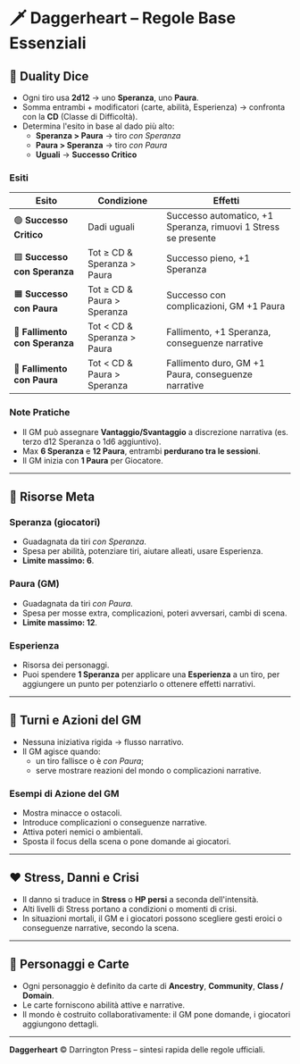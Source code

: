 # 🗡️ Daggerheart – Regole Base Essenziali

## 🎲 Duality Dice
- Ogni tiro usa **2d12** → uno **Speranza**, uno **Paura**.
- Somma entrambi + modificatori (carte, abilità, Esperienza) → confronta con la **CD** (Classe di Difficoltà).
- Determina l'esito in base al dado più alto:
  - **Speranza > Paura** → tiro *con Speranza*
  - **Paura > Speranza** → tiro *con Paura*
  - **Uguali** → **Successo Critico**

### Esiti
| Esito                         | Condizione                  | Effetti                                                        |
| ----------------------------- | --------------------------- | -------------------------------------------------------------- |
| 🟢 **Successo Critico**        | Dadi uguali                 | Successo automatico, +1 Speranza, rimuovi 1 Stress se presente |
| 🟩 **Successo con Speranza**   | Tot ≥ CD & Speranza > Paura | Successo pieno, +1 Speranza                                    |
| 🟧 **Successo con Paura**      | Tot ≥ CD & Paura > Speranza | Successo con complicazioni, GM +1 Paura                        |
| 🔵 **Fallimento con Speranza** | Tot < CD & Speranza > Paura | Fallimento, +1 Speranza, conseguenze narrative                 |
| 🔴 **Fallimento con Paura**    | Tot < CD & Paura > Speranza | Fallimento duro, GM +1 Paura, conseguenze narrative            |

### Note Pratiche
- Il GM può assegnare **Vantaggio/Svantaggio** a discrezione narrativa (es. terzo d12 Speranza o 1d6 aggiuntivo).
- Max **6 Speranza** e **12 Paura**, entrambi **perdurano tra le sessioni**.
- Il GM inizia con **1 Paura** per Giocatore.

---

## 🌟 Risorse Meta

### Speranza (giocatori)
- Guadagnata da tiri *con Speranza*.
- Spesa per abilità, potenziare tiri, aiutare alleati, usare Esperienza.
- **Limite massimo: 6**.

### Paura (GM)
- Guadagnata da tiri *con Paura*.
- Spesa per mosse extra, complicazioni, poteri avversari, cambi di scena.
- **Limite massimo: 12**.

### Esperienza
- Risorsa dei personaggi.
- Puoi spendere **1 Speranza** per applicare una **Esperienza** a un tiro,
  per aggiungere un punto per potenziarlo o ottenere effetti narrativi.

---

## 🧭 Turni e Azioni del GM
- Nessuna iniziativa rigida → flusso narrativo.
- Il GM agisce quando:
  - un tiro fallisce o è *con Paura*;
  - serve mostrare reazioni del mondo o complicazioni narrative.

### Esempi di Azione del GM
- Mostra minacce o ostacoli.
- Introduce complicazioni o conseguenze narrative.
- Attiva poteri nemici o ambientali.
- Sposta il focus della scena o pone domande ai giocatori.

---

## ❤️ Stress, Danni e Crisi
- Il danno si traduce in **Stress** o **HP persi** a seconda dell'intensità.
- Alti livelli di Stress portano a condizioni o momenti di crisi.
- In situazioni mortali, il GM e i giocatori possono scegliere gesti eroici o conseguenze narrative, secondo la scena.

---

## 🧩 Personaggi e Carte
- Ogni personaggio è definito da carte di **Ancestry**, **Community**, **Class / Domain**.
- Le carte forniscono abilità attive e narrative.
- Il mondo è costruito collaborativamente: il GM pone domande, i giocatori aggiungono dettagli.

---

**Daggerheart** © Darrington Press – sintesi rapida delle regole ufficiali.
